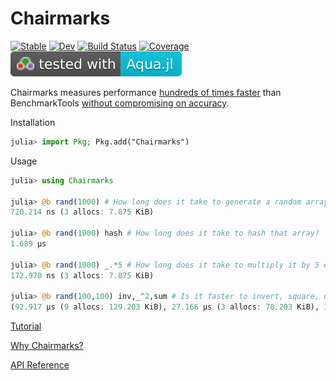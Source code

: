 # Chairmarks

[![Stable](https://img.shields.io/badge/docs-stable-blue.svg)](https://Chairmarks.lilithhafner.com/stable/)
[![Dev](https://img.shields.io/badge/docs-dev-blue.svg)](https://Chairmarks.lilithhafner.com/dev/)
[![Build Status](https://github.com/LilithHafner/Chairmarks.jl/actions/workflows/CI.yml/badge.svg?branch=main)](https://github.com/LilithHafner/Chairmarks.jl/actions/workflows/CI.yml?query=branch%3Amain)
[![Coverage](https://codecov.io/gh/LilithHafner/Chairmarks.jl/branch/main/graph/badge.svg)](https://codecov.io/gh/LilithHafner/Chairmarks.jl)
[![Aqua](https://raw.githubusercontent.com/JuliaTesting/Aqua.jl/master/badge.svg)](https://github.com/JuliaTesting/Aqua.jl)

Chairmarks measures performance [hundreds of times faster](https://Chairmarks.lilithhafner.com/stable/why#efficient)
than BenchmarkTools [without compromising on accuracy](https://Chairmarks.lilithhafner.com/stable/why#precise).

Installation

```julia
julia> import Pkg; Pkg.add("Chairmarks")
```

Usage

```julia
julia> using Chairmarks

julia> @b rand(1000) # How long does it take to generate a random array of length 1000?
720.214 ns (3 allocs: 7.875 KiB)

julia> @b rand(1000) hash # How long does it take to hash that array?
1.689 μs

julia> @b rand(1000) _.*5 # How long does it take to multiply it by 5 element wise?
172.970 ns (3 allocs: 7.875 KiB)

julia> @b rand(100,100) inv,_^2,sum # Is it faster to invert, square, or sum a matrix? [THIS USAGE IS EXPERIMENTAL]
(92.917 μs (9 allocs: 129.203 KiB), 27.166 μs (3 allocs: 78.203 KiB), 1.083 μs)
```

[Tutorial](https://Chairmarks.lilithhafner.com/stable/tutorial)

[Why Chairmarks?](https://Chairmarks.lilithhafner.com/stable/why)

[API Reference](https://Chairmarks.lilithhafner.com/stable/reference)
